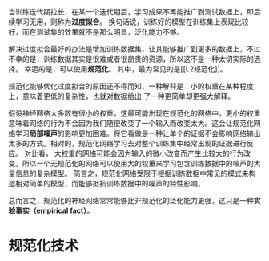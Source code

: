 当训练迭代期拉长，在某一个迭代期后，学习成果不再能推广到测试数据上，即后续学习无用，则称为**过度拟合**。
换句话说，训练好的模型在训练集上表现比较好，而在测试集的效果就不是那么明显，泛化能力不够。

解决过度拟合最好的办法是增加训练数据集，让其能够推广到更多的数据上，不过不幸的是，训练数据其实是很难或者很昂贵的资源，所以这不是一种太切实际的选择。
幸运的是，可以使用**规范化**。
其中，最为常见的是[[L2规范化]]。

规范化能够优化过度拟合的原因还不得而知，一种解释是：小的权重在某种程度上，意味着更低的复杂性，也就对数据给出 了一种更简单却更强大解释。

假设神经网络大多数有很小的权重，这最可能出现在规范化的网络中。更小的权重意味着网络的行为不会因为我们随便改变了一个输入而改变太大。这会让规范化网络学习**局部噪声**的影响更加困难。将它看做是一种让单个的证据不会影响网络输出太多的方式。相对的，规范化网络学习去对整个训练集中经常出现的证据进行反应。
对比看， 大权重的网络可能会因为输入的微小改变而产生比较大的行为改变。所以一个无规范化的网络可以使用大的权重来学习包含训练数据中的噪声的大量信息的复杂模型。
简言之，规范化网络受限于根据训练数据中常⻅的模式来构造相对简单的模型，而能够抵抗训练数据中的噪声的特性影响。

总而言之，规范化的神经⽹络常常能够⽐⾮规范化的泛化能⼒更强，这只是⼀种**实验事实（empirical fact）**。

# 规范化技术
